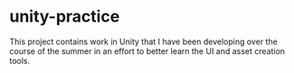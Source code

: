 # unity-practice
This project contains work in Unity that I have been developing over the course of the summer in an effort to better learn the UI and asset creation tools.

